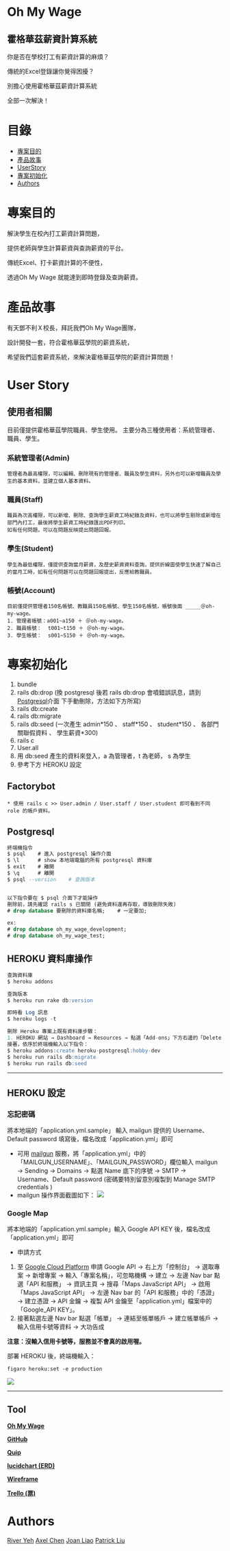 # Oh My Wage
## 霍格華茲薪資計算系統
<p>你是否在學校打工有薪資計算的麻煩？</p>
<p>傳統的Excel登錄讓你覺得困擾？</p>
<p>別擔心使用霍格華茲薪資計算系統</p>
<p>全部一次解決！</p>

# 目錄
   * [專案目的](#專案目的)
   * [產品故事](#產品故事)
   * [UserStory](#UserStory)
   * [專案初始化](#專案初始化)
   * [Authors](#Authors)

# 專案目的
<p>解決學生在校內打工薪資計算問題，</p>
<p>提供老師與學生計算薪資與查詢薪資的平台。</p>
<p>傳統Excel、打卡薪資計算的不便性，</p>
<p>透過Oh My Ｗage 就能達到即時登錄及查詢薪資。</p>

# 產品故事
<p>有天鄧不利Ｘ校長，拜託我們Oh My Wage團隊，</p>
<p>設計開發一套，符合霍格華茲學院的薪資系統，</p>
<p>希望我們這套薪資系統，來解決霍格華茲學院的薪資計算問題！</p>

# User Story

## 使用者相關
   目前僅提供霍格華茲學院職員、學生使用。
   主要分為三種使用者：系統管理者、職員、學生。
   
### 系統管理者(Admin)
    管理者為最高權限，可以編輯、刪除現有的管理者、職員及學生資料，另外也可以新增職員及學生的基本資料，並建立個人基本資料。
    
### 職員(Staff) 
    職員為次高權限，可以新增、刪除、查詢學生薪資工時紀錄及資料，也可以將學生剔除或新增在部門內打工，最後將學生薪資工時紀錄匯出PDF列印。
    如有任何問題，可以在問題反映提出問題回報。

### 學生(Student)
    學生為最低權限，僅提供查詢當月薪資，及歷史薪資資料查詢，提供折線圖使學生快速了解自己的當月工時，如有任何問題可以在問題回報提出，反應給教職員。

### 帳號(Account)
    目前僅提供管理者150名帳號、教職員150名帳號、學生150名帳號，帳號後面 _____＠oh-my-wage。
    1. 管理者帳號：a001~a150 ＋ ＠oh-my-wage。
    2. 職員帳號：  t001~t150 ＋ ＠oh-my-wage。
    3. 學生帳號：  s001~S150 ＋ ＠oh-my-wage。

# 專案初始化

1. bundle
2. rails db:drop
   (換 postgresql 後若 rails db:drop 會噴錯誤訊息，請到 [Postgresql](#Postgresql)介面 下手動刪除，方法如下方所寫)
3. rails db:create
4. rails db:migrate
5. rails db:seed
   (一次產生 admin\*150 、 staff\*150 、 student\*150 、 各部門 關聯假資料 、 學生薪資\*300)
6. rails c
7. User.all
8. 用 db:seed 產生的資料來登入，a 為管理者，t 為老師， s 為學生
9. 參考下方 HEROKU 設定

## Factorybot

    * 使用 rails c >> User.admin / User.staff / User.student 即可看到不同 role 的帳戶資料。

## Postgresql

```sql
終端機指令
$ psql    # 進入 postgresql 操作介面
$ \l      # show 本地端電腦的所有 postgresql 資料庫
$ exit    # 離開
$ \q      # 離開
$ psql --version    # 查詢版本


以下指令要在 $ psql 介面下才能操作
刪除前，請先確認 rails s 已關閉 (避免資料還再存取，導致刪除失敗)
# drop database 要刪除的資料庫名稱;    # 一定要加;

ex:
# drop database oh_my_wage_development;
# drop database oh_my_wage_test;
```

## HEROKU 資料庫操作

```sql
查詢資料庫
$ heroku addons

查詢版本
$ heroku run rake db:version

即時看 Log 訊息
$ heroku logs -t

刪除 Heroku 專案上既有資料庫步驟：
1. HEROKU 網站 → Dashboard → Resources → 點選「Add-ons」下方右邊的「Delete Add-on」
接著，依序於終端機輸入以下指令：
$ heroku addons:create heroku-postgresql:hobby-dev
$ heroku run rails db:migrate
$ heroku run rails db:seed
```

---

## HEROKU 設定

### 忘記密碼

將本地端的「application.yml.sample」 輸入 mailgun 提供的 Username、Default password 填寫後，檔名改成「application.yml」即可

- 可用 [mailgun](https://www.mailgun.com/) 服務，將「application.yml」中的「MAILGUN_USERNAME」、「MAILGUN_PASSWORD」欄位輸入 mailgun → Sending → Domains → 點選 Name 底下的序號 → SMTP → Username、Default password (密碼要特別留意別複製到 Manage SMTP credentials )
- mailgun 操作界面截圖如下：
  ![](https://i.imgur.com/icOLtzG.png)

### Google Map

將本地端的「application.yml.sample」輸入 Google API KEY 後，檔名改成「application.yml」即可

- 申請方式

1. 至 [Google Cloud Platform](https://console.cloud.google.com) 申請 Google API → 右上方「控制台」 → 選取專案 → 新增專案 → 輸入「專案名稱」，可忽略機構 → 建立 → 左邊 Nav bar 點選「API 和服務」 → 資訊主頁 → 搜尋「Maps JavaScript API」 → 啟用「Maps JavaScript API」 → 左邊 Nav bar 的「API 和服務」中的「憑證」 → 建立憑證 → API 金鑰 → 複製 API 金鑰至「application.yml」檔案中的「Google_API KEY」。
1. 接著點選左邊 Nav bar 點選「帳單」 → 連結至帳單帳戶 → 建立帳單帳戶 → 輸入信用卡號等資料 → 大功告成

**注意：沒輸入信用卡號等，服務並不會真的啟用喔。**

部署 HEROKU 後，終端機輸入：

```ruby=
figaro heroku:set -e production
```

![](https://i.imgur.com/9WGxbDG.png)

---

## Tool

[**Oh My Wage**](https://oh-my-wage.website/)

[**GitHub**](https://github.com/River-Ye/oh_my_wage/)

[**Quip**](https://riverye.quip.com/OcZAOAihsSC)

[**lucidchart (ERD)**](https://www.lucidchart.com/documents/edit/52440e0b-0748-4620-9b85-6fbf4642601b)

[**Wireframe**](https://whimsical.com/JgPoSu5DBGz4kNfxC9S99L)

[**Trello (票)**](https://trello.com/oh_my_wage)


# Authors
[River Yeh](https://github.com/River-Ye)
[Axel Chen](https://github.com/ZarekChung)
[Joan Liao](https://github.com/joanliao0525)
[Patrick Liu](https://github.com/Patrick0906)

